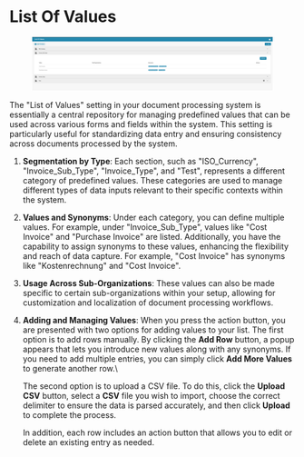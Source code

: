 # List Of Values

<figure><img src="../../../.gitbook/assets/Bildschirmfoto 2024-05-08 um 11.20.51.png" alt=""><figcaption></figcaption></figure>

The "List of Values" setting in your document processing system is essentially a central repository for managing predefined values that can be used across various forms and fields within the system. This setting is particularly useful for standardizing data entry and ensuring consistency across documents processed by the system.

1. **Segmentation by Type**: Each section, such as "ISO\_Currency", "Invoice\_Sub\_Type", "Invoice\_Type", and "Test", represents a different category of predefined values. These categories are used to manage different types of data inputs relevant to their specific contexts within the system.
2. **Values and Synonyms**: Under each category, you can define multiple values. For example, under "Invoice\_Sub\_Type", values like "Cost Invoice" and "Purchase Invoice" are listed. Additionally, you have the capability to assign synonyms to these values, enhancing the flexibility and reach of data capture. For example, "Cost Invoice" has synonyms like "Kostenrechnung" and "Cost Invoice".
3. **Usage Across Sub-Organizations**: These values can also be made specific to certain sub-organizations within your setup, allowing for customization and localization of document processing workflows.
4.  **Adding and Managing Values**: When you press the action button, you are presented with two options for adding values to your list. The first option is to add rows manually. By clicking the **Add Row** button, a popup appears that lets you introduce new values along with any synonyms. If you need to add multiple entries, you can simply click **Add More Values** to generate another row.\


    The second option is to upload a CSV file. To do this, click the **Upload CSV** button, select a **CSV** file you wish to import, choose the correct delimiter to ensure the data is parsed accurately, and then click **Upload** to complete the process.

    In addition, each row includes an action button that allows you to edit or delete an existing entry as needed.&#x20;

